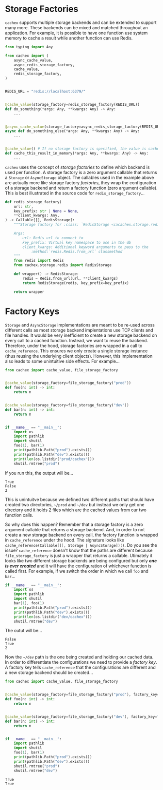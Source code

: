 # Storage Factories
`cachex` supports multiple storage backends and can be extended to support many more. These backends can be mixed and matched throughout an application. For example, it is possible to have one function use system memory to cache a result while another function can use Redis.

```python
from typing import Any

from cachex import (
    async_cache_value,
    async_redis_storage_factory,
    cache_value,
    redis_storage_factory,
)


REDIS_URL = "redis://localhost:6379/"


@cache_value(storage_factory=redis_storage_factory(REDIS_URL))
def do_something(*args: Any, **kwargs: Any) -> Any:
    ...


@async_cache_value(storage_factory=async_redis_storage_factory(REDIS_URL))
async def do_something_else(*args: Any, **kwargs: Any) -> Any:
    ...


@cache_value() # If no storage factory is specified, the value is cached in memory
def cache_this_result_in_memory(*args: Any, **kwargs: Any) -> Any:
    ...
```

`cachex` uses the concept of *storage factories* to define which backend is used per function. A storage factory is a zero argument callable that returns a `Storage` or `AsyncStorage` object. The callables used in the example above are actually more like storage factory *factories*, they wrap the configuration of a storage backend and return a factory function (zero argument callable). This is best illustrated in the source code for `redis_storage_factory`...

```python
def redis_storage_factory(
    url: str,
    key_prefix: str | None = None,
    **client_kwargs: Any,
) -> Callable[[], RedisStorage]:
    """Storage factory for :class: `RedisStorage <cacachex.storage.redis.RedisStorage>`

    Args:
        url: Redis url to connect to
        key_prefix: Virtual key namespace to use in the db
        client_kwargs: Additional keyword arguments to pass to the
            :method:`redis.Redis.from_url` classmethod
    """
    from redis import Redis
    from cachex.storage.redis import RedisStorage

    def wrapper() -> RedisStorage:
        redis = Redis.from_url(url, **client_kwargs)
        return RedisStorage(redis, key_prefix=key_prefix)

    return wrapper
```

# Factory Keys
`Storage` and `AsyncStorage` implementations are meant to be re-used across different calls as most storage backend implentations use TCP clients and file handles. It would be very inefficient to create a new storage backend on every call to a cached function. Instead, we want to reuse the backend. Therefore, under the hood, storage factories are wrapped in a call to `cache_reference`. This ensures we only create a single storage instance (thus reusing the underlying client objects). However, this implementation also leads to some unintuitive side effects. For example...

```python
from cachex import cache_value, file_storage_factory


@cache_value(storage_factory=file_storage_factory("prod"))
def foo(n: int) -> int:
    return n


@cache_value(storage_factory=file_storage_factory("dev"))
def bar(n: int) -> int:
    return n


if __name__ == "__main__":
    import os
    import pathlib
    import shutil
    foo(1), bar(1)
    print(pathlib.Path("prod").exists())
    print(pathlib.Path("dev").exists())
    print(len(os.listdir("prod/cachex")))
    shutil.rmtree("prod")
```

If you run this, the output will be...
```
True
False
2
```

This is unintuitve because we defined two different paths that should have created two directories, `~/prod` and `~/dev` but instead we only get one directory and it holds 2 files which are the cached values from our two function calls.

So why does this happen? Remember that a storage factory is a zero argument callable that returns a storage backend. And, in order to not create a new storage backend on every call, the factory function is wrapped in `cache_reference` under the hood. The signature looks like `cache_reference(Callable[[], Storage | AsyncStorage])()`. Do you see the issue? `cache_reference` doesn't know that the paths are different because `file_storage_factory` is just a wrapper that returns a callable. Utimately it looks like two different storage backends are being configured but only ***one is ever created*** and it will have the configuration of whichever function is called first. For example, if we switch the order in which we call `foo` and `bar`...

```python
if __name__ == "__main__":
    import os
    import pathlib
    import shutil
    bar(1), foo(1)
    print(pathlib.Path("prod").exists())
    print(pathlib.Path("dev").exists())
    print(len(os.listdir("dev/cachex")))
    shutil.rmtree("dev")
```

The outut will be...
```
False
True
2
```

Now the `~/dev` path is the one being created and holding our cached data. In order to differentiate the configurations we need to provide a *factory key*. A factory key tells `cache_reference` that the configurations are different and a new storage backend should be created...

```python
from cachex import cache_value, file_storage_factory


@cache_value(storage_factory=file_storage_factory("prod"), factory_key="prod")
def foo(n: int) -> int:
    return n


@cache_value(storage_factory=file_storage_factory("dev"), factory_key="dev")
def bar(n: int) -> int:
    return n


if __name__ == "__main__":
    import pathlib
    import shutil
    foo(1), bar(1)
    print(pathlib.Path("prod").exists())
    print(pathlib.Path("dev").exists())
    shutil.rmtree("prod")
    shutil.rmtree("dev")
```
```
True
True
```